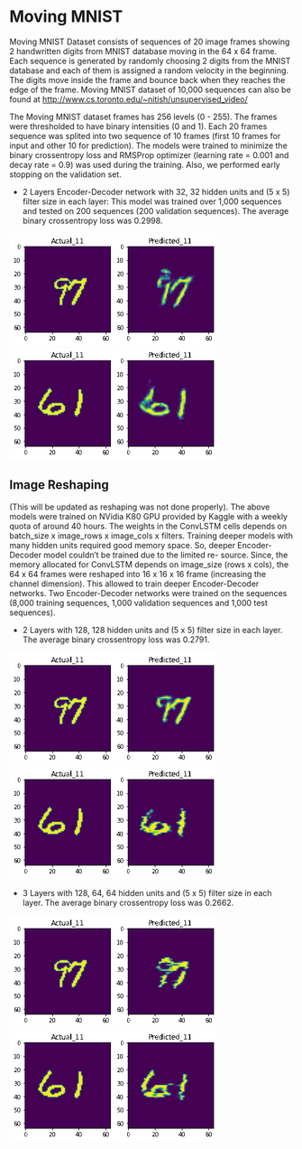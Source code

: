 # Moving MNIST

Moving MNIST Dataset consists of sequences of 20 image frames showing 2 handwritten digits
from MNIST database moving in the 64 x 64 frame. Each sequence is generated by randomly
choosing 2 digits from the MNIST database and each of them is assigned a random velocity
in the beginning. The digits move inside the frame and bounce back when they reaches the
edge of the frame. Moving MNIST dataset of 10,000 sequences can also be found at 
http://www.cs.toronto.edu/~nitish/unsupervised_video/

The Moving MNIST dataset frames has 256 levels (0 - 255). The frames were thresholded
to have binary intensities (0 and 1). Each 20 frames sequence was splited into two sequence
of 10 frames (first 10 frames for input and other 10 for prediction). The models were trained
to minimize the binary crossentropy loss and RMSProp optimizer (learning rate = 0.001 and
decay rate = 0.9) was used during the training. Also, we performed early stopping on the
validation set.

* 2 Layers Encoder-Decoder network with 32, 32 hidden units and (5 x 5) filter size in each
layer: This model was trained over 1,000 sequences and tested on 200 sequences (200
validation sequences). The average binary crossentropy loss was 0.2998.

![gif1](https://github.com/iamrakesh28/Deep-Learning-for-Weather-and-Climate-Science/blob/master/Moving-MNIST/images/32_32/7_9.gif) 
![gif1](https://github.com/iamrakesh28/Deep-Learning-for-Weather-and-Climate-Science/blob/master/Moving-MNIST/images/32_32/1_6.gif) </br> 

## Image Reshaping
(This will be updated as reshaping was not done properly).
The above models were trained on NVidia K80 GPU provided by Kaggle with a weekly quota of
around 40 hours. The weights in the ConvLSTM cells depends on batch_size x image_rows
x image_cols x filters. Training deeper models with many hidden units required good
memory space. So, deeper Encoder-Decoder model couldn’t be trained due to the limited re-
source. Since, the memory allocated for ConvLSTM depends on image_size (rows x cols),
the 64 x 64 frames were reshaped into 16 x 16 x 16 frame (increasing the channel dimension).
This allowed to train deeper Encoder-Decoder networks. Two Encoder-Decoder networks were
trained on the sequences (8,000 training sequences, 1,000 validation sequences and 1,000 test
sequences).
* 2 Layers with 128, 128 hidden units and (5 x 5) filter size in each layer. The average
binary crossentropy loss was 0.2791.

![gif2](https://github.com/iamrakesh28/Deep-Learning-for-Weather-and-Climate-Science/blob/master/Moving-MNIST/images/reshape-128-128/output.gif)
![gif2](https://github.com/iamrakesh28/Deep-Learning-for-Weather-and-Climate-Science/blob/master/Moving-MNIST/images/128_128/1_6.gif) </br>

* 3 Layers with 128, 64, 64 hidden units and (5 x 5) filter size in each layer. The average
binary crossentropy loss was 0.2662.

![gif3](https://github.com/iamrakesh28/Deep-Learning-for-Weather-and-Climate-Science/blob/master/Moving-MNIST/images/128_64_64/7_9.gif)
![gif3](https://github.com/iamrakesh28/Deep-Learning-for-Weather-and-Climate-Science/blob/master/Moving-MNIST/images/128_64_64/1_6.gif)

